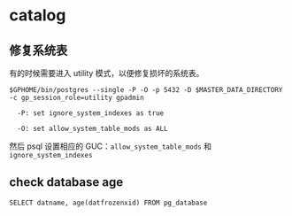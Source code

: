# catalog

## 修复系统表

有的时候需要进入 utility 模式，以便修复损坏的系统表。

```
$GPHOME/bin/postgres --single -P -O -p 5432 -D $MASTER_DATA_DIRECTORY -c gp_session_role=utility gpadmin

  -P: set ignore_system_indexes as true

  -O: set allow_system_table_mods as ALL
```

然后 psql 设置相应的 GUC：`allow_system_table_mods` 和 `ignore_system_indexes`

## check database age

```SELECT datname, age(datfrozenxid) FROM pg_database```

